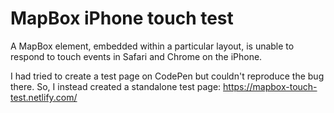 # MapBox iPhone touch test

A MapBox element, embedded within a particular layout, is unable to respond to touch events in Safari and Chrome on the iPhone.

I had tried to create a test page on CodePen but couldn't reproduce the bug there.  So, I instead created a standalone test page:  https://mapbox-touch-test.netlify.com/

